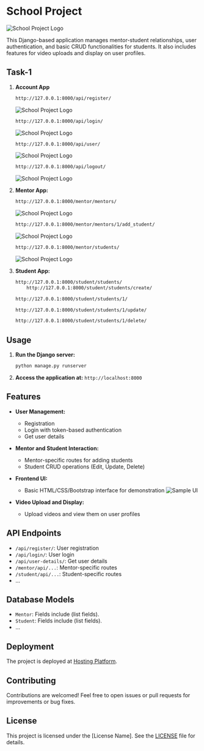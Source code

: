 # School Project

![School Project Logo](/path/to/your/logo.png)

This Django-based application manages mentor-student relationships, user authentication, and basic CRUD functionalities for students. It also includes features for video uploads and display on user profiles.

## Task-1 

1. **Account App**
    ```bash
    http://127.0.0.1:8000/api/register/
    ```
    ![School Project Logo](/School/images/Screenshot%202023-12-09%20014321.png)

    ```bash
    http://127.0.0.1:8000/api/login/
    ```
    ![School Project Logo](/School/images/Screenshot%202023-12-09%20014638.png)


    ```bash
    http://127.0.0.1:8000/api/user/
    ```
    ![School Project Logo](/School/images/Screenshot%202023-12-09%20015750.png)


    ```bash
    http://127.0.0.1:8000/api/logout/
    ```
    ![School Project Logo](/School/images/Screenshot%202023-12-09%20020014.png)

2. **Mentor App:**
    ```bash
    http://127.0.0.1:8000/mentor/mentors/
    ```
    ![School Project Logo](/School/images/Screenshot%202023-12-09%20020655.png)

    ```bash
    http://127.0.0.1:8000/mentor/mentors/1/add_student/
    ```
    ![School Project Logo](/School/images/Screenshot%202023-12-09%20021030.png)

    ```bash
    http://127.0.0.1:8000/mentor/students/
    ```
    ![School Project Logo](/School/images/Screenshot%202023-12-09%20021218.png)


3. **Student App:**
    ```bash
    http://127.0.0.1:8000/student/students/
        http://127.0.0.1:8000/student/students/create/

    http://127.0.0.1:8000/student/students/1/

    http://127.0.0.1:8000/student/students/1/update/

    http://127.0.0.1:8000/student/students/1/delete/
    ```

## Usage

1. **Run the Django server:**
    ```bash
    python manage.py runserver
    ```

2. **Access the application at:** `http://localhost:8000`

## Features

- **User Management:**
  - Registration
  - Login with token-based authentication
  - Get user details

- **Mentor and Student Interaction:**
  - Mentor-specific routes for adding students
  - Student CRUD operations (Edit, Update, Delete)

- **Frontend UI:**
  - Basic HTML/CSS/Bootstrap interface for demonstration
  ![Sample UI](/path/to/your/sample_ui.png)

- **Video Upload and Display:**
  - Upload videos and view them on user profiles

## API Endpoints

- `/api/register/`: User registration
- `/api/login/`: User login
- `/api/user-details/`: Get user details
- `/mentor/api/...`: Mentor-specific routes
- `/student/api/...`: Student-specific routes
- ...

## Database Models

- `Mentor`: Fields include (list fields).
- `Student`: Fields include (list fields).
- ...

## Deployment

The project is deployed at [Hosting Platform](https://your-hosted-url.com).

## Contributing

Contributions are welcomed! Feel free to open issues or pull requests for improvements or bug fixes.

## License

This project is licensed under the [License Name]. See the [LICENSE](LICENSE) file for details.
